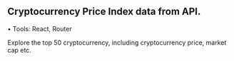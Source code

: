 ## Cryptocurrency Price Index data from API.

•	Tools: React, Router

Explore the top 50 cryptocurrency, including cryptocurrency price, market cap etc.

